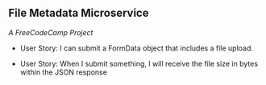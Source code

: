 ## File Metadata Microservice

*A FreeCodeCamp Project*

* User Story: I can submit a FormData object that includes a file upload.

* User Story: When I submit something, I will receive the file size in bytes within the JSON response